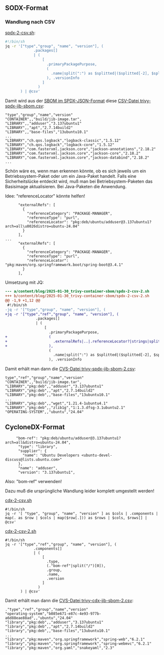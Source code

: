 SODX-Format
-----------

### Wandlung nach CSV

[spdx-2-csv.sh](spdx-2-csv.sh):

```sh
#!/bin/sh
jq -r '["type","group", "name", "version"], (
             .packages[]
             | (
                 [
                   .primaryPackagePurpose,
                   (
                     .name|split(":") as $splitted|($splitted[-2], $splitted[-1])
                   ), .versionInfo
                 ]
               )
       ) | @csv'
```

Damit wird aus der [SBOM im SPDX-JSON-Format]() diese [CSV-Datei trivy-spdx-jib-sbom.csv](trivy-spdx-jib-sbom.csv):

```csv
"type","group","name","version"
"CONTAINER",,"build/jib-image.tar",
"LIBRARY",,"adduser","3.137ubuntu1"
"LIBRARY",,"apt","2.7.14build2"
"LIBRARY",,"base-files","13ubuntu10.1"
...
"LIBRARY","ch.qos.logback","logback-classic","1.5.12"
"LIBRARY","ch.qos.logback","logback-core","1.5.12"
"LIBRARY","com.fasterxml.jackson.core","jackson-annotations","2.18.2"
"LIBRARY","com.fasterxml.jackson.core","jackson-core","2.18.2"
"LIBRARY","com.fasterxml.jackson.core","jackson-databind","2.18.2"
...
```

Schön wäre es, wenn man erkennen könnte, ob es
sich jeweils um ein Betriebssystem-Paket oder
um ein Java-Paket handelt. Falls eine Sicherheitslücke
entdeckt wird, muß man bei Betriebsystem-Paketen
das Basisimage aktualisieren. Bei Java-Paketen die
Anwendung.

Idee: "referenceLocator" könnte helfen!

```
      "externalRefs": [
        {
          "referenceCategory": "PACKAGE-MANAGER",
          "referenceType": "purl",
          "referenceLocator": "pkg:deb/ubuntu/adduser@3.137ubuntu1?arch=all\u0026distro=ubuntu-24.04"
        }
      ],
...
      "externalRefs": [
        {
          "referenceCategory": "PACKAGE-MANAGER",
          "referenceType": "purl",
          "referenceLocator": "pkg:maven/org.springframework.boot/spring-boot@3.4.1"
        }
      ],
```

Umsetzung mit JQ:

```diff
--- a/content/blog/2025-01-30_trivy-container-sbom/spdx-2-csv-2.sh
+++ b/content/blog/2025-01-30_trivy-container-sbom/spdx-2-csv-2.sh
@@ -1,9 +1,12 @@
 #!/bin/sh
-jq -r '["type","group", "name", "version"], (
+jq -r '["type","ref","group", "name", "version"], (
              .packages[]
              | (
                  [
                    .primaryPackagePurpose,
+                   (
+                     .externalRefs|..|.referenceLocator?|strings|split("/")[0]
+                   ),
                    (
                      .name|split(":") as $splitted|($splitted[-2], $splitted[-1])
                    ), .versionInfo
```

Damit erhält man dann die [CVS-Datei trivy-spdx-jib-sbom-2.csv](trivy-spdx-jib-sbom-2.csv):

```csv
type","ref","group","name","version"
"CONTAINER",,"build/jib-image.tar",
"LIBRARY","pkg:deb",,"adduser","3.137ubuntu1"
"LIBRARY","pkg:deb",,"apt","2.7.14build2"
"LIBRARY","pkg:deb",,"base-files","13ubuntu10.1"
...
"LIBRARY","pkg:deb",,"wget","1.21.4-1ubuntu4.1"
"LIBRARY","pkg:deb",,"zlib1g","1:1.3.dfsg-3.1ubuntu2.1"
"OPERATING-SYSTEM",,"ubuntu","24.04"
```

CycloneDX-Format
----------------

```
     "bom-ref": "pkg:deb/ubuntu/adduser@3.137ubuntu1?arch=all&distro=ubuntu-24.04",
      "type": "library",
      "supplier": {
        "name": "Ubuntu Developers <ubuntu-devel-discuss@lists.ubuntu.com>"
      },
      "name": "adduser",
      "version": "3.137ubuntu1",
```

Also: "bom-ref" verwenden!

Dazu muß die ursprüngliche Wandlung leider komplett umgestellt werden!

[cdx-2-csv.sh](cdx-2-csv.sh)

```
#!/bin/sh
jq -r '[ "type", "group", "name", "version" ] as $cols | .components | map(. as $row | $cols | map($row[.])) as $rows | $cols, $rows[] | @csv'
```

[cdx-2-csv-2.sh](cdx-2-csv-2.sh)

```
#!/bin/sh
jq -r '["type","ref","group", "name", "version"], (
             .components[]
             | (
                 [
                   .type,
                   (."bom-ref"|split("/")[0]),
                   .group,
                   .name,
                   .version
                 ]
               )
       ) | @csv'
```

Damit erhält man dann die [CVS-Datei trivy-cdx-jib-sbom-2.csv](trivy-cdx-jib-sbom-2.csv):

```csv
."type","ref","group","name","version"
"operating-system","b085e671-e87c-4e93-977b-a6d88eae88ad",,"ubuntu","24.04"
"library","pkg:deb",,"adduser","3.137ubuntu1"
"library","pkg:deb",,"apt","2.7.14build2"
"library","pkg:deb",,"base-files","13ubuntu10.1"
...
"library","pkg:maven","org.springframework","spring-web","6.2.1"
"library","pkg:maven","org.springframework","spring-webmvc","6.2.1"
"library","pkg:maven","org.yaml","snakeyaml","2.3"
```
